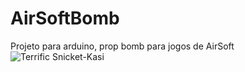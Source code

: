# AirSoftBomb

Projeto para arduino, prop bomb para jogos de AirSoft
![Terrific Snicket-Kasi](https://user-images.githubusercontent.com/28299614/216805516-d9f8f8d9-a8c0-4784-84ad-35ad0428fc18.png)
